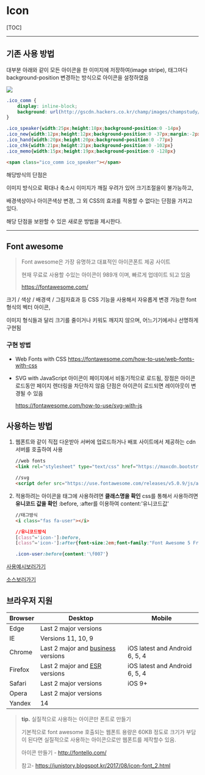 # Icon

[TOC]

------



## 기존 사용 방법

대부분 아래와 같이 모든 아이콘을 한 이미지에 저장하여(image stripe), 태그마다 background-position 변경하는 방식으로 아이콘을 설정하였음

<img src="http://gscdn.hackers.co.kr/champ/images/champstudy/common/bullet2.png">

```css
.ico_comm {
    display: inline-block;
    background: url(http://gscdn.hackers.co.kr/champ/images/champstudy/common/bullet2.png) no-repeat
}

.ico_speaker{width:25px;height:18px;background-position:0 -14px}
.ico_new{width:12px;height:12px;background-position:0 -37px;margin:-2px 0 0 7px;vertical-align:middle}
.ico_hand{width:20px;height:20px;background-position:0 -77px}
.ico_chk{width:21px;height:21px;background-position:0 -102px}
.ico_memo{width:15px;height:19px;background-position:0 -128px}
```

```html
<span class="ico_comm ico_speaker"></span>
```

해당방식의 단점은

이미지 방식으로 확대나 축소시 이미지가 깨질 우려가 있어 크기조절을이 불가능하고,

배경색상이나 아이콘색상 변경, 그 외  CSS의 효과를 적용할 수 없다는 단점을 가지고 있다.

해당 단점을 보완할 수 있은 새로운 방법을 제시한다.



------



## Font awesome

> Font awesome은 가장 유명하고 대표적인 아이콘폰트 제공 사이트
>
> 현재 무료로 사용할 수있는 아이콘이 989개 이며, 빠르게 업데이트 되고 있음
>
> https://fontawesome.com/



크기 / 색상 / 배경색 / 그림자효과 등 CSS 기능을 사용해서 자유롭게 변경 가능한 font 형식의 벡터 아이콘,

이미지 형식들과 달리 크기를 줄이거나 키워도 깨지지 않으며, 어느기기에서나 선명하게 구현됨



### 구현 방법

- Web Fonts with CSS
  https://fontawesome.com/how-to-use/web-fonts-with-css


- SVG with JavaScript 
  아이콘이 페이지에서 비동기적으로 로드됨, 
  장점은 아이콘 로드동안 페이지 렌더링을 차단하지 않음 단점은 아이콘이 로드되면 레이아웃이 변경될 수 있음

  https://fontawesome.com/how-to-use/svg-with-js



## 사용하는 방법

1. 웹폰트와 같이 직접 다운받아 서버에 업로드하거나 배포 사이트에서 제공하는 cdn서버를 호출하여 사용

   ```html
   //web fonts
   <link rel="stylesheet" type="text/css" href="https://maxcdn.bootstrapcdn.com/font-awesome/4.4.0/css/font-awesome.min.css"/> 

   //svg
   <script defer src="https://use.fontawesome.com/releases/v5.0.9/js/all.js" integrity="sha384-8iPTk2s/jMVj81dnzb/iFR2sdA7u06vHJyyLlAd4snFpCl/SnyUjRrbdJsw1pGIl" crossorigin="anonymous"></script>
   ```

2. 적용하려는 아이콘을 태그에 사용하려면 **클래스명을 확인**
   css를 통해서 사용하려면 **유니코드 값을 확인** :before, :after를 이용하여 content:'유니코드값'

   ```html
   //태그방식
   <i class="fas fa-user"></i>
   ```

   ```css
   //유니코드방식
   [class^='icon-']:before,
   [class^='icon-']:after{font-size:2em;font-family:"Font Awesome 5 Free";font-weight:900;vertical-align:middle}

   .icon-user:before{content:'\f007'}
   ```



[사용예시보러가기](http://13.124.101.236/khy_work/02_icon_css_example.html)

[소스보러가기](https://github.com/kimhyoyeong/K_hyo/blob/master/mystudy/icon_css_example.html)

## 브라우저 지원

| Browser | Desktop                                                      | Mobile                         |
| ------- | ------------------------------------------------------------ | ------------------------------ |
| Edge    | Last 2 major versions                                        |                                |
| IE      | Versions 11, 10, 9                                           |                                |
| Chrome  | Last 2 major and [business](https://enterprise.google.com/chrome/chrome-browser) versions | iOS latest and Android 6, 5, 4 |
| Firefox | Last 2 major and [ESR](https://www.mozilla.org/en-US/firefox/organizations) versions | iOS latest and Android 6, 5, 4 |
| Safari  | Last 2 major versions                                        | iOS 9+                         |
| Opera   | Last 2 major versions                                        |                                |
| Yandex  | 14                                                           |                                |







> **tip.** 실질적으로 사용하는 아이콘만 폰트로 만들기
>
> 기본적으로 font awesome 호출되는 웹폰트 용량은 60KB 정도로 크기가 부담이 된다면 실질적으로 사용하는 아이콘으로만 웹폰트를 제작할수 있음.
>
> 아이콘 만들기 - http://fontello.com/
>
> 참고- https://junistory.blogspot.kr/2017/08/icon-font_2.html




